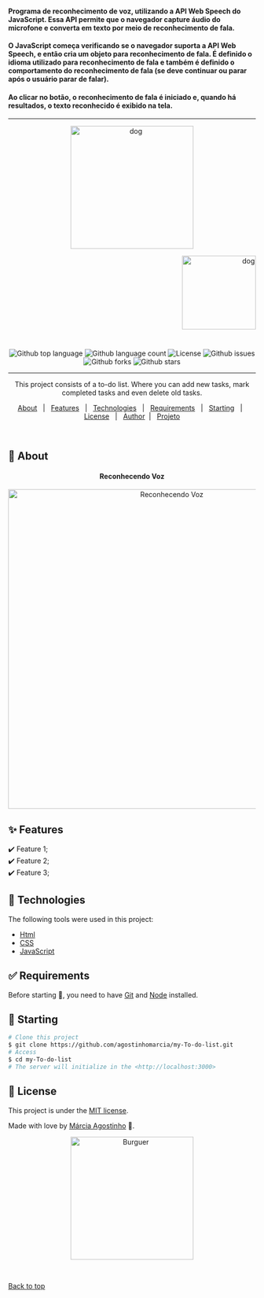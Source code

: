 #### Programa de reconhecimento de voz, utilizando a API Web Speech do JavaScript. Essa API permite que o navegador capture áudio do microfone e converta em texto por meio de reconhecimento de fala.

#### O JavaScript começa verificando se o navegador suporta a API Web Speech, e então cria um objeto para reconhecimento de fala. É definido o idioma utilizado para reconhecimento de fala e também é definido o comportamento do reconhecimento de fala (se deve continuar ou parar após o usuário parar de falar).

#### Ao clicar no botão, o reconhecimento de fala é iniciado e, quando há resultados, o texto reconhecido é exibido na tela.

<hr>
<p align="center">
   <img src="https://media.giphy.com/media/Mqyv0mpCvMzeHJ1Xi1/giphy.gif" alt="dog" width="250"/>
</p>

<p align="right">
   <img src="https://media.giphy.com/media/mLBUVFzY5PsW9dqTz4/giphy.gif" alt="dog" width="150"/>
</p>

<h1 align="center"></h1>

<p align="center">
  <img alt="Github top language" src="https://img.shields.io/github/languages/top/agostinhomarcia/my-To-do-list?color=ff00ff">

  <img alt="Github language count" src="https://img.shields.io/github/languages/count/agostinhomarcia/my-To-do-list?color=ff00ff">

  <!-- <img alt="Repository size" src="https://img.shields.io/agostinhomarcia/projeto-doguinho?color=008B8B"> -->

  <img alt="License" src="https://img.shields.io/github/license/agostinhomarcia/my-To-do-list?color=ff00ff">

   <img alt="Github issues" src="https://img.shields.io/github/issues/agostinhomarcia/my-To-do-list?color=ff00ff" />

   <img alt="Github forks" src="https://img.shields.io/github/forks/agostinhomarcia/my-To-do-list?color=ff00ff" />

   <img alt="Github stars" src="https://img.shields.io/github/stars/agostinhomarcia/my-To-do-list?color=ff00ff" /> 
</p>
<hr>
<p align="center" >This project consists of a to-do list.
Where you can add new tasks, mark completed tasks and even delete old tasks.</p>
<p align="center">
  <a href="#dart-about">About</a> &#xa0; | &#xa0; 
  <a href="#sparkles-features">Features</a> &#xa0; | &#xa0;
  <a href="#rocket-technologies">Technologies</a> &#xa0; | &#xa0;
  <a href="#white_check_mark-requirements">Requirements</a> &#xa0; | &#xa0;
  <a href="#checkered_flag-starting">Starting</a> &#xa0; | &#xa0;
  <a href="#memo-license">License</a> &#xa0; | &#xa0;
  <a href="https://github.com/agostinhomarcia" target="_blank">Author</a>&#xa0; | &#xa0
  <a href="#" target="_blank" rel="noopener noreferrer">Projeto</a>
</p>

<br>

## :dart: About

<h4 align="center"> Reconhecendo Voz </h4>

<p align="center">
   <img src="#" alt="Reconhecendo Voz " width="650"/>
</p>

## :sparkles: Features

:heavy_check_mark: Feature 1;\
:heavy_check_mark: Feature 2;\
:heavy_check_mark: Feature 3;

## :rocket: Technologies

The following tools were used in this project:

- [Html](https://developer.mozilla.org/pt-BR/docs/Web/HTML/Element/html/)
- [CSS](https://developer.mozilla.org/pt-BR/docs/Web/CSS)
- [JavaScript](https://developer.mozilla.org/pt-BR/docs/Web/JavaScript)

## :white_check_mark: Requirements

Before starting :checkered_flag:, you need to have [Git](https://git-scm.com) and [Node](https://nodejs.org/en/) installed.

## :checkered_flag: Starting

```bash
# Clone this project
$ git clone https://github.com/agostinhomarcia/my-To-do-list.git
# Access
$ cd my-To-do-list
# The server will initialize in the <http://localhost:3000>
```

## :memo: License

This project is under the [MIT license](./LICENSE).

Made with love by [Márcia Agostinho](https://github.com/agostinhomarcia) 🚀.

<p align="center">
   <img src="https://media.giphy.com/media/ESPA5SdhTEnYWB77Hk/giphy.gif" alt="Burguer" width="250"/>
</p>

&#xa0;

<a href="#top">Back to top </a>
